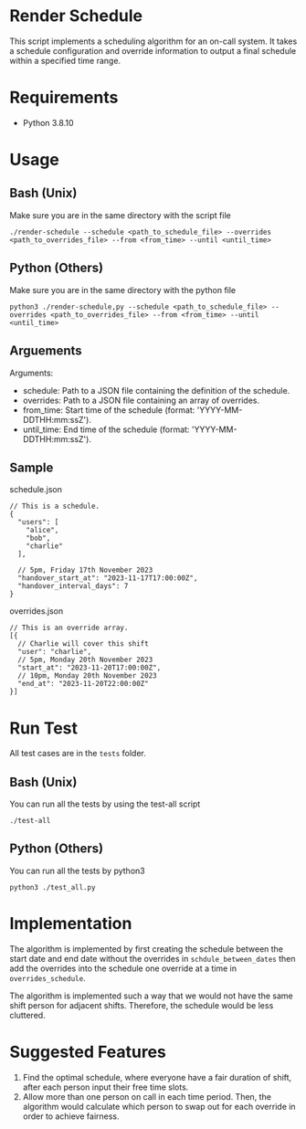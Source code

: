 # Render Schedule

This script implements a scheduling algorithm for an on-call system. It takes a schedule configuration and override information to output a final schedule within a specified time range.

# Requirements
- Python 3.8.10

# Usage
## Bash (Unix)
Make sure you are in the same directory with the script file
```
./render-schedule --schedule <path_to_schedule_file> --overrides <path_to_overrides_file> --from <from_time> --until <until_time>
```

## Python (Others)
Make sure you are in the same directory with the python file
```
python3 ./render-schedule,py --schedule <path_to_schedule_file> --overrides <path_to_overrides_file> --from <from_time> --until <until_time>
```


## Arguements
Arguments:
- schedule: Path to a JSON file containing the definition of the schedule.
- overrides: Path to a JSON file containing an array of overrides.
- from_time: Start time of the schedule (format: 'YYYY-MM-DDTHH:mm:ssZ').
- until_time: End time of the schedule (format: 'YYYY-MM-DDTHH:mm:ssZ').

## Sample
schedule.json
```
// This is a schedule.
{
  "users": [
    "alice",
    "bob",
    "charlie"
  ],

  // 5pm, Friday 17th November 2023
  "handover_start_at": "2023-11-17T17:00:00Z",
  "handover_interval_days": 7
}
```
overrides.json
```
// This is an override array.
[{
  // Charlie will cover this shift
  "user": "charlie",
  // 5pm, Monday 20th November 2023
  "start_at": "2023-11-20T17:00:00Z",
  // 10pm, Monday 20th November 2023
  "end_at": "2023-11-20T22:00:00Z"
}]
```

# Run Test
All test cases are in the `tests` folder.

## Bash (Unix)
You can run all the tests by using the test-all script
```
./test-all
```

## Python (Others)
You can run all the tests by python3
```
python3 ./test_all.py
```

# Implementation
The algorithm is implemented by first creating the schedule  between the start date and end date without the overrides in `schdule_between_dates` then add the overrides into the schedule one override at a time in `overrides_schedule`.

The algorithm is implemented such a way that we would not have the same shift person for adjacent shifts. Therefore, the schedule would be less cluttered.

# Suggested Features
1. Find the optimal schedule, where everyone have a fair duration of shift, after each person input their free time slots.
2. Allow more than one person on call in each time period. Then, the algorithm would calculate which person to swap out for each override in order to achieve fairness.